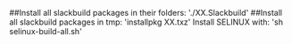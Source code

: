##Install all slackbuild packages in their folders: './XX.Slackbuild'
##Install all slackbuild packages in tmp: 'installpkg XX.txz'
Install SELINUX with: 'sh selinux-build-all.sh'
